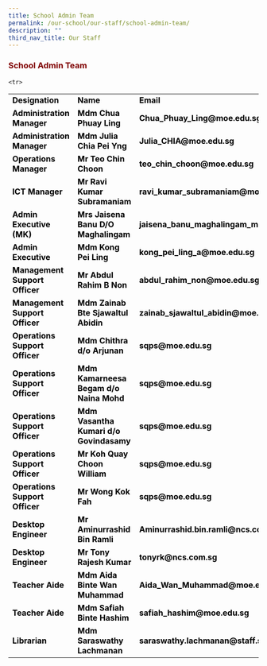 ```yaml
---
title: School Admin Team
permalink: /our-school/our-staff/school-admin-team/
description: ""
third_nav_title: Our Staff
---
```

<h3><strong><span style="color: #800000;">School Admin Team</span></strong></h3>
<table width="771">
<tbody>
<tr>
<td style="width: 142.391px;"><strong><span style="color: #000000;">Designation</span></strong></td>
<td style="width: 241.125px;"><strong><span style="color: #000000;">Name</span></strong></td>
<td style="width: 365.484px;"><strong><span style="color: #000000;">Email</span></strong></td>
</tr>
<tr>
<td style="width: 142.391px;"><strong><span style="color: #000000;">Administration Manager</span></strong></td>
<td style="width: 241.125px;"><strong><span style="color: #000000;">Mdm Chua Phuay Ling</span></strong></td>
<td style="width: 365.484px;"><strong><span style="color: #000000;">Chua_Phuay_Ling@moe.edu.sg</span></strong></td>
</tr>
<tr>
<td style="width: 142.391px;"><strong><span style="color: #000000;">Administration Manager</span></strong></td>
<td style="width: 241.125px;"><strong><span style="color: #000000;">Mdm Julia Chia Pei Yng</span></strong></td>
<td style="width: 365.484px;"><strong><span style="color: #000000;">Julia_CHIA@moe.edu.sg</span></strong></td>
</tr>
<tr>
<td style="width: 142.391px;"><strong><span style="color: #000000;">Operations Manager</span></strong></td>
<td style="width: 241.125px;"><strong><span style="color: #000000;">Mr Teo Chin Choon</span></strong></td>
<td style="width: 365.484px;"><strong><span style="color: #000000;">teo_chin_choon@moe.edu.sg</span></strong></td>
</tr>
<tr>
<td style="width: 142.391px;"><strong><span style="color: #000000;">ICT Manager</span></strong></td>
<td style="width: 241.125px;"><strong><span style="color: #000000;">Mr Ravi Kumar Subramaniam</span></strong></td>
<td style="width: 365.484px;"><strong><span style="color: #000000;">ravi_kumar_subramaniam@moe.edu.sg</span></strong></td>
</tr>
<tr>
<td style="width: 142.391px;"><strong><span style="color: #000000;">Admin Executive (MK)</span></strong></td>
<td style="width: 241.125px;"><strong><span style="color: #000000;">Mrs Jaisena Banu D/O Maghalingam</span></strong></td>
<td style="width: 365.484px;"><strong><span style="color: #000000;">jaisena_banu_maghalingam_mrs@moe.edu.sg</span></strong></td>
</tr>
<tr>
<td style="width: 142.391px;"><strong><span style="color: #000000;">Admin Executive</span></strong></td>
<td style="width: 241.125px;"><strong><span style="color: #000000;">Mdm Kong Pei Ling</span></strong></td>
<td style="width: 365.484px;"><strong><span style="color: #000000;">kong_pei_ling_a@moe.edu.sg</span></strong></td>
</tr>

	<tr>
<td style="width: 142.391px;"><strong><span style="color: #000000;">Management Support Officer</span></strong></td>
<td style="width: 241.125px;"><strong><span style="color: #000000;">Mr Abdul Rahim B Non</span></strong></td>
<td style="width: 365.484px;"><strong><span style="color: #000000;">abdul_rahim_non@moe.edu.sg</span></strong></td>
</tr>
<tr>
<td style="width: 142.391px;"><strong><span style="color: #000000;">Management Support Officer</span></strong></td>
<td style="width: 241.125px;"><strong><span style="color: #000000;">Mdm Zainab Bte Sjawaltul Abidin</span></strong></td>
<td style="width: 365.484px;"><strong><span style="color: #000000;">zainab_sjawaltul_abidin@moe.edu.sg</span></strong></td>
</tr>
<tr>
<td style="width: 142.391px;"><strong><span style="color: #000000;">Operations Support Officer&nbsp;</span></strong></td>
<td style="width: 241.125px;"><strong><span style="color: #000000;">Mdm Chithra d/o Arjunan</span></strong></td>
<td style="width: 365.484px;"><strong><span style="color: #000000;">sqps@moe.edu.sg</span></strong></td>
</tr>
<tr>
<td style="width: 142.391px;"><strong><span style="color: #000000;">Operations Support Officer&nbsp;</span></strong></td>
<td style="width: 241.125px;"><strong><span style="color: #000000;">Mdm Kamarneesa Begam d/o Naina Mohd</span></strong></td>
<td style="width: 365.484px;"><strong><span style="color: #000000;">sqps@moe.edu.sg</span></strong></td>
</tr>
<tr>
<td style="width: 142.391px;"><strong><span style="color: #000000;">Operations Support Officer&nbsp;</span></strong></td>
<td style="width: 241.125px;"><strong><span style="color: #000000;">Mdm Vasantha Kumari d/o Govindasamy</span></strong></td>
<td style="width: 365.484px;"><strong><span style="color: #000000;">sqps@moe.edu.sg</span></strong></td>
</tr>
<tr>
<td style="width: 142.391px;"><strong><span style="color: #000000;">Operations Support Officer&nbsp;</span></strong></td>
<td style="width: 241.125px;"><strong><span style="color: #000000;">Mr Koh Quay Choon William</span></strong></td>
<td style="width: 365.484px;"><strong><span style="color: #000000;">sqps@moe.edu.sg</span></strong></td>
</tr>
<tr>
<td style="width: 142.391px;"><strong><span style="color: #000000;">Operations Support Officer&nbsp;</span></strong></td>
<td style="width: 241.125px;"><strong><span style="color: #000000;">Mr Wong Kok Fah&nbsp;</span></strong></td>
<td style="width: 365.484px;"><strong><span style="color: #000000;">sqps@moe.edu.sg</span></strong></td>
</tr>
<tr>
<td style="width: 142.391px;"><strong><span style="color: #000000;">Desktop Engineer&nbsp;</span></strong></td>
<td style="width: 241.125px;"><strong><span style="color: #000000;">Mr Aminurrashid Bin Ramli</span></strong></td>
<td style="width: 365.484px;"><strong><span style="color: #000000;">Aminurrashid.bin.ramli@ncs.com.sg</span></strong></td>
</tr>
<tr>
<td style="width: 142.391px;"><strong><span style="color: #000000;">Desktop Engineer&nbsp;</span></strong></td>
<td style="width: 241.125px;"><strong><span style="color: #000000;">Mr Tony Rajesh Kumar</span></strong></td>
<td style="width: 365.484px;"><strong><span style="color: #000000;">tonyrk@ncs.com.sg</span></strong></td>
</tr>
<tr>
<td style="width: 142.391px;"><strong><span style="color: #000000;">Teacher Aide</span></strong></td>
<td style="width: 241.125px;"><strong><span style="color: #000000;">Mdm Aida Binte Wan Muhammad</span></strong></td>
<td style="width: 365.484px;"><strong><span style="color: #000000;">Aida_Wan_Muhammad@moe.edu.sg</span></strong></td>
</tr>
<tr>
<td style="width: 142.391px;"><strong><span style="color: #000000;">Teacher Aide</span></strong></td>
<td style="width: 241.125px;"><strong><span style="color: #000000;">Mdm Safiah Binte Hashim</span></strong></td>
<td style="width: 365.484px;"><strong><span style="color: #000000;">safiah_hashim@moe.edu.sg</span></strong></td>
</tr>
<tr>
<td style="width: 142.391px;"><strong><span style="color: #000000;">Librarian</span></strong></td>
<td style="width: 241.125px;"><strong><span style="color: #000000;">Mdm Saraswathy Lachmanan</span></strong></td>
<td style="width: 365.484px;"><strong><span style="color: #000000;">saraswathy.lachmanan@staff.spydus.com.sg</span></strong></td>
</tr>
</tbody>
</table>